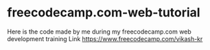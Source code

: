 # freecodecamp.com-web-tutorial
Here is the code made by me during my freecodecamp.com web development training
Link https://www.freecodecamp.com/vikash-kr
